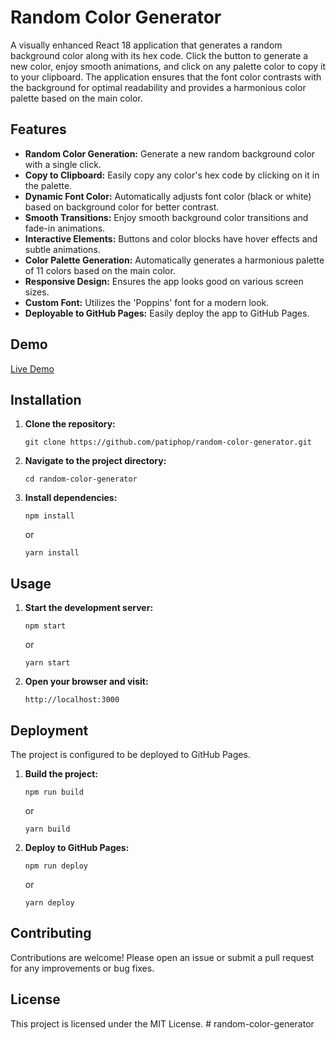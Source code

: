 # Random Color Generator

A visually enhanced React 18 application that generates a random background color along with its hex code. Click the button to generate a new color, enjoy smooth animations, and click on any palette color to copy it to your clipboard. The application ensures that the font color contrasts with the background for optimal readability and provides a harmonious color palette based on the main color.

## Features

- **Random Color Generation:** Generate a new random background color with a single click.
- **Copy to Clipboard:** Easily copy any color's hex code by clicking on it in the palette.
- **Dynamic Font Color:** Automatically adjusts font color (black or white) based on background color for better contrast.
- **Smooth Transitions:** Enjoy smooth background color transitions and fade-in animations.
- **Interactive Elements:** Buttons and color blocks have hover effects and subtle animations.
- **Color Palette Generation:** Automatically generates a harmonious palette of 11 colors based on the main color.
- **Responsive Design:** Ensures the app looks good on various screen sizes.
- **Custom Font:** Utilizes the 'Poppins' font for a modern look.
- **Deployable to GitHub Pages:** Easily deploy the app to GitHub Pages.

## Demo

[Live Demo](https://patiphop.github.io/random-color-generator)

## Installation

1. **Clone the repository:**
   ```
   git clone https://github.com/patiphop/random-color-generator.git
   ```
2. **Navigate to the project directory:**
   ```
   cd random-color-generator
   ```
3. **Install dependencies:**
   ```
   npm install
   ```
   or
   ```
   yarn install
   ```

## Usage

1. **Start the development server:**
   ```
   npm start
   ```
   or
   ```
   yarn start
   ```
2. **Open your browser and visit:**
   ```
   http://localhost:3000
   ```

## Deployment

The project is configured to be deployed to GitHub Pages.

1. **Build the project:**
   ```
   npm run build
   ```
   or
   ```
   yarn build
   ```
2. **Deploy to GitHub Pages:**
   ```
   npm run deploy
   ```
   or
   ```
   yarn deploy
   ```

## Contributing

Contributions are welcome! Please open an issue or submit a pull request for any improvements or bug fixes.

## License

This project is licensed under the MIT License.
#   r a n d o m - c o l o r - g e n e r a t o r 
 
 
